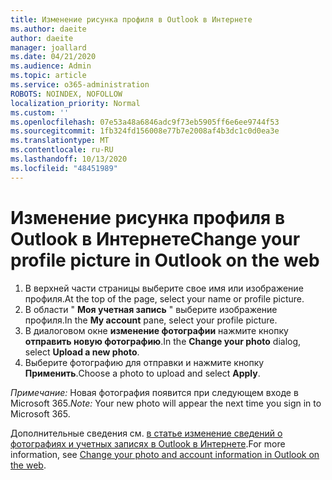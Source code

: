 ```yaml
---
title: Изменение рисунка профиля в Outlook в Интернете
ms.author: daeite
author: daeite
manager: joallard
ms.date: 04/21/2020
ms.audience: Admin
ms.topic: article
ms.service: o365-administration
ROBOTS: NOINDEX, NOFOLLOW
localization_priority: Normal
ms.custom: ''
ms.openlocfilehash: 07e53a48a6846adc9f73eb5905ff6e6ee9744f53
ms.sourcegitcommit: 1fb324fd156008e77b7e2008af4b3dc1c0d0ea3e
ms.translationtype: MT
ms.contentlocale: ru-RU
ms.lasthandoff: 10/13/2020
ms.locfileid: "48451989"
---
```

# <a name="change-your-profile-picture-in-outlook-on-the-web"></a><span data-ttu-id="fc848-102">Изменение рисунка профиля в Outlook в Интернете</span><span class="sxs-lookup"><span data-stu-id="fc848-102">Change your profile picture in Outlook on the web</span></span>

1. <span data-ttu-id="fc848-103">В верхней части страницы выберите свое имя или изображение профиля.</span><span class="sxs-lookup"><span data-stu-id="fc848-103">At the top of the page, select your name or profile picture.</span></span>
1. <span data-ttu-id="fc848-104">В области " **Моя учетная запись** " выберите изображение профиля.</span><span class="sxs-lookup"><span data-stu-id="fc848-104">In the **My account** pane, select your profile picture.</span></span>
1. <span data-ttu-id="fc848-105">В диалоговом окне **изменение фотографии** нажмите кнопку **отправить новую фотографию**.</span><span class="sxs-lookup"><span data-stu-id="fc848-105">In the **Change your photo** dialog, select **Upload a new photo**.</span></span>
1. <span data-ttu-id="fc848-106">Выберите фотографию для отправки и нажмите кнопку **Применить**.</span><span class="sxs-lookup"><span data-stu-id="fc848-106">Choose a photo to upload and select **Apply**.</span></span>

<span data-ttu-id="fc848-107">*Примечание:* Новая фотография появится при следующем входе в Microsoft 365.</span><span class="sxs-lookup"><span data-stu-id="fc848-107">*Note:* Your new photo will appear the next time you sign in to Microsoft 365.</span></span>

<span data-ttu-id="fc848-108">Дополнительные сведения см. [в статье изменение сведений о фотографиях и учетных записях в Outlook в Интернете](https://support.office.com/article/b2dbb289-851d-4bed-93c3-3e136f5659ec).</span><span class="sxs-lookup"><span data-stu-id="fc848-108">For more information, see [Change your photo and account information in Outlook on the web](https://support.office.com/article/b2dbb289-851d-4bed-93c3-3e136f5659ec).</span></span>
